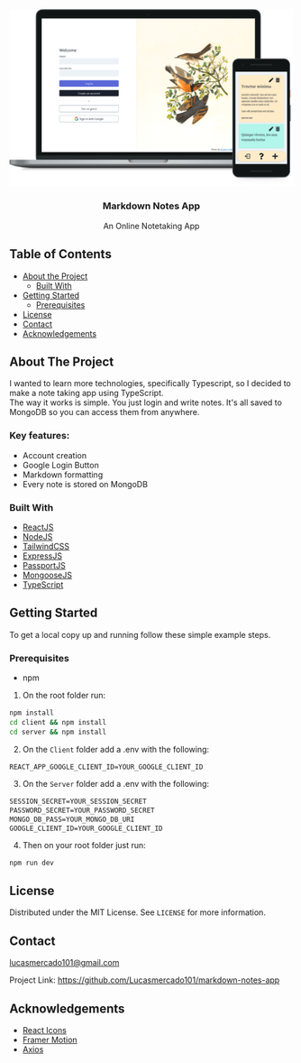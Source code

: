 
[![Notes App](mockup.svg)](https://notes-app-1154.herokuapp.com)<br />

<p align="center">

  <h3 align="center">Markdown Notes App</h3>

  <p align="center">
    An Online Notetaking App
  </p>
</p>



<!-- TABLE OF CONTENTS -->
## Table of Contents

* [About the Project](#about-the-project)
  * [Built With](#built-with)
* [Getting Started](#getting-started)
  * [Prerequisites](#prerequisites)
* [License](#license)
* [Contact](#contact)
* [Acknowledgements](#acknowledgements)



<!-- ABOUT THE PROJECT -->
## About The Project

I wanted to learn more technologies, specifically Typescript, so I decided to make a note taking app using TypeScript. <br>
The way it works is simple. You just login and write notes. It's all saved to MongoDB so you can access them from anywhere.

### Key features:
* Account creation
* Google Login Button
* Markdown formatting
* Every note is stored on MongoDB

### Built With

* [ReactJS](https://reactjs.org/)
* [NodeJS](https://nodejs.org/en/)
* [TailwindCSS](https://tailwindcss.com/)
* [ExpressJS](https://expressjs.com/)
* [PassportJS](https://www.passportjs.org/)
* [MongooseJS](https://mongoosejs.com/)
* [TypeScript](https://www.typescriptlang.org/)

## Getting Started

To get a local copy up and running follow these simple example steps.

### Prerequisites

* npm

1. On the root folder run:
```sh
npm install
cd client && npm install
cd server && npm install
```

2. On the `Client` folder add a .env with the following:
```
REACT_APP_GOOGLE_CLIENT_ID=YOUR_GOOGLE_CLIENT_ID
```

3. On the `Server` folder add a .env with the following:
```
SESSION_SECRET=YOUR_SESSION_SECRET
PASSWORD_SECRET=YOUR_PASSWORD_SECRET
MONGO_DB_PASS=YOUR_MONGO_DB_URI
GOOGLE_CLIENT_ID=YOUR_GOOGLE_CLIENT_ID
```

4. Then on your root folder just run:
```sh
npm run dev
```

## License

Distributed under the MIT License. See `LICENSE` for more information.

## Contact
lucasmercado101@gmail.com

Project Link: https://github.com/Lucasmercado101/markdown-notes-app

## Acknowledgements
* [React Icons](https://react-icons.github.io/react-icons)
* [Framer Motion](https://www.framer.com/motion)
* [Axios](https://github.com/axios/axios)

